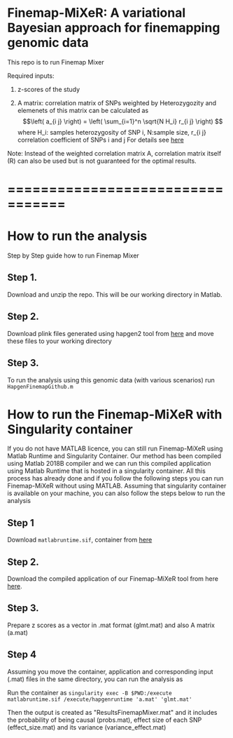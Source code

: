 # Finemap-MiXeR: A variational Bayesian approach for finemapping genomic data






This repo is to run Finemap Mixer 

Required inputs:

1) z-scores of the study 

2) A matrix: correlation matrix of SNPs weighted by Heterozygozity and elemenets of this matrix can be calculated as
  $$\left( a_{i j} \right) = \left( \sum_{i=1}^n \sqrt{N H_i} r_{i j} \right) $$
where  H_i: samples heterozygosity of SNP i, N:sample size, r_{i j} correlation coefficient of SNPs i and j     For details see [here](https://www.biorxiv.org/content/10.1101/2022.11.30.518509v2.full.pdf)

Note: Instead of the weighted correlation matrix A, correlation matrix itself (R) can also be used but is not guaranteed for the optimal results.

# =================================
# How to run the analysis

Step by Step guide how to run Finemap Mixer


## Step 1. 

Download and unzip the repo. This will be our working directory in Matlab.

## Step 2.

Download plink files generated using hapgen2 tool from [here](https://github.com/comorment/containers/tree/main/reference/hapgen) and move these files to your working directory

## Step 3.

To run the analysis using this genomic data (with various scenarios) run ``HapgenFinemapGithub.m``


# How to run the Finemap-MiXeR with Singularity container

 If you do not have MATLAB licence, you can still run Finemap-MiXeR using Matlab Runtime and Singularity Container. Our method has been compiled using Matlab 2018B compiler  and  we can run this compiled application using Matlab Runtime that is hosted in a singularity container. All this process has already done and if you follow the following steps you can run Finemap-MiXeR without using MATLAB. Assuming that singularity container is available on your machine, you can also follow the steps below to run the analysis

## Step 1
Download ``matlabruntime.sif``,  container from [here](https://drive.google.com/file/d/1tJ14nauquF_GZg10gOB1Mj2EIsXXYbLC/view?usp=drive_link)

## Step 2. 
Download the compiled application of our Finemap-MiXeR tool from here [here](https://drive.google.com/file/d/1SoLpSclxm5NsGSEz2nWfN0CawuicWid7/view?usp=sharing).

## Step 3. 
Prepare z scores as a vector in .mat format (glmt.mat) and also A matrix (a.mat)

## Step 4 

Assuming you move the container, application and corresponding input (.mat) files in the same directory, you can run the analysis as

Run the container as  `singularity exec -B $PWD:/execute  matlabruntime.sif /execute/hapgenruntime 'a.mat' 'glmt.mat' `

Then the output is created as "ResultsFinemapMixer.mat" and it includes the probability of being causal (probs.mat), effect size of each SNP (effect_size.mat) and its variance (variance_effect.mat)
